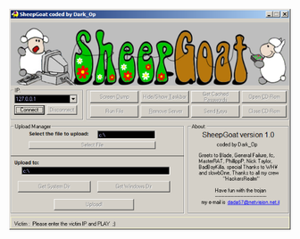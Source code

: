 ![Screenshot](https://raw.githubusercontent.com/Cryakl/Ultimate-RAT-Collection/refs/heads/main/Sheepgoat/Sheepgoat1.0b/Screenshot.png)
